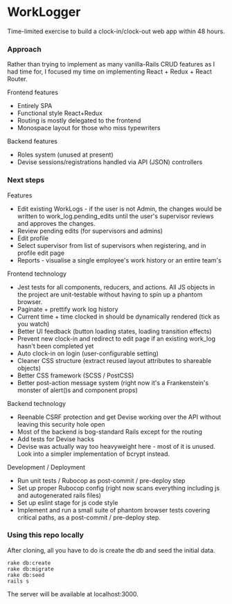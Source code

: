 # WorkLogger

Time-limited exercise to build a clock-in/clock-out web app within 48 hours.

### Approach

Rather than trying to implement as many vanilla-Rails CRUD features as I had time for, I focused my time on implementing React + Redux + React Router.

Frontend features
* Entirely SPA
* Functional style React+Redux
* Routing is mostly delegated to the frontend
* Monospace layout for those who miss typewriters

Backend features
* Roles system (unused at present)
* Devise sessions/registrations handled via API (JSON) controllers

### Next steps

Features
* Edit existing WorkLogs - if the user is not Admin, the changes would be written to work_log.pending_edits until the user's supervisor reviews and approves the changes.
* Review pending edits (for supervisors and admins)
* Edit profile
* Select supervisor from list of supervisors when registering, and in profile edit page
* Reports - visualise a single employee's work history or an entire team's

Frontend technology
* Jest tests for all components, reducers, and actions. All JS objects in the project are unit-testable without having to spin up a phantom browser.
* Paginate + prettify work log history
* Current time + time clocked in should be dynamically rendered (tick as you watch)
* Better UI feedback (button loading states, loading transition effects)
* Prevent new clock-in and redirect to edit page if an existing work_log hasn't been completed yet
* Auto clock-in on login (user-configurable setting)
* Cleaner CSS structure (extract reused layout attributes to shareable objects)
* Better CSS framework (SCSS / PostCSS)
* Better post-action message system (right now it's a Frankenstein's monster of alert()s and component props)

Backend technology
* Reenable CSRF protection and get Devise working over the API without leaving this security hole open
* Most of the backend is bog-standard Rails except for the routing
* Add tests for Devise hacks
* Devise was actually way too heavyweight here - most of it is unused. Look into a simpler implementation of bcrypt instead.

Development / Deployment
* Run unit tests / Rubocop as post-commit / pre-deploy step
* Set up proper Rubocop config (right now scans everything including js and autogenerated rails files)
* Set up eslint stage for js code style
* Implement and run a small suite of phantom browser tests covering critical paths, as a post-commit / pre-deploy step. 

### Using this repo locally

After cloning, all you have to do is create the db and seed the initial data.
```
rake db:create
rake db:migrate
rake db:seed
rails s
```
The server will be available at localhost:3000.
